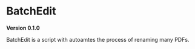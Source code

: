 # BatchEdit

**Version 0.1.0**

BatchEdit is a script with autoamtes the process of renaming many PDFs.
